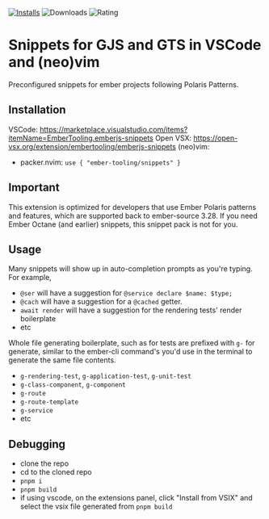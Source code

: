 [![Installs](https://vsmarketplacebadges.dev/installs-short/ember-tooling.snippets.svg)](https://marketplace.visualstudio.com/items?itemName=ember-tooling.snippets)
![Downloads](https://vsmarketplacebadges.dev/downloads-short/ember-tooling.snippets.svg)
![Rating](https://vsmarketplacebadges.dev/rating-star/ember-tooling.snippets.svg)

# Snippets for GJS and GTS in VSCode and (neo)vim

Preconfigured snippets for ember projects following Polaris Patterns.

## Installation

VSCode: https://marketplace.visualstudio.com/items?itemName=EmberTooling.emberjs-snippets
Open VSX: https://open-vsx.org/extension/embertooling/emberjs-snippets
(neo)vim:
- packer.nvim: `use { "ember-tooling/snippets" }`


## Important

This extension is optimized for developers that use Ember Polaris patterns and features, which are supported back to ember-source 3.28.
If you need Ember Octane (and earlier) snippets, this snippet pack is not for you.

## Usage

Many snippets will show up in auto-completion prompts as you're typing.
For example,

- `@ser` will have a suggestion for `@service declare $name: $type;`
- `@cach` will have a suggestion for a `@cached` getter.
- `await render` will have a suggestion for the rendering tests' render boilerplate
- etc

Whole file generating boilerplate, such as for tests are prefixed with `g-` for generate, similar to the ember-cli command's you'd use in the terminal to generate the same file contents.

- `g-rendering-test`, `g-application-test`, `g-unit-test`
- `g-class-component`, `g-component`
- `g-route`
- `g-route-template`
- `g-service`
- etc


## Debugging

- clone the repo
- cd to the cloned repo
- `pnpm i`
- `pnpm build`
- if using vscode, on the extensions panel, click "Install from VSIX" and select the vsix file generated from `pnpm build`
